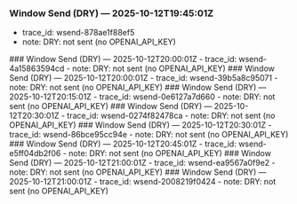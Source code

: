 ### Window Send (DRY) — 2025-10-12T19:45:01Z
- trace_id: wsend-878ae1f88ef5
- note: DRY: not sent (no OPENAI_API_KEY)

<bundle snapshot omitted>
### Window Send (DRY) — 2025-10-12T20:00:01Z
- trace_id: wsend-4a15863594cd
- note: DRY: not sent (no OPENAI_API_KEY)

<bundle snapshot omitted>
### Window Send (DRY) — 2025-10-12T20:00:01Z
- trace_id: wsend-39b5a8c95071
- note: DRY: not sent (no OPENAI_API_KEY)

<bundle snapshot omitted>
### Window Send (DRY) — 2025-10-12T20:15:01Z
- trace_id: wsend-0e6127a7d660
- note: DRY: not sent (no OPENAI_API_KEY)

<bundle snapshot omitted>
### Window Send (DRY) — 2025-10-12T20:30:01Z
- trace_id: wsend-0274f82478ca
- note: DRY: not sent (no OPENAI_API_KEY)

<bundle snapshot omitted>
### Window Send (DRY) — 2025-10-12T20:30:01Z
- trace_id: wsend-86bce95cc94e
- note: DRY: not sent (no OPENAI_API_KEY)

<bundle snapshot omitted>
### Window Send (DRY) — 2025-10-12T20:45:01Z
- trace_id: wsend-e5ff04db2f06
- note: DRY: not sent (no OPENAI_API_KEY)

<bundle snapshot omitted>
### Window Send (DRY) — 2025-10-12T21:00:01Z
- trace_id: wsend-ea9567a0f9e2
- note: DRY: not sent (no OPENAI_API_KEY)

<bundle snapshot omitted>
### Window Send (DRY) — 2025-10-12T21:00:01Z
- trace_id: wsend-2008219f0424
- note: DRY: not sent (no OPENAI_API_KEY)

<bundle snapshot omitted>
